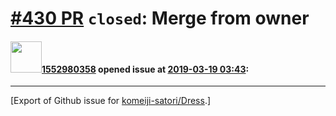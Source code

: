 # [\#430 PR](https://github.com/komeiji-satori/Dress/pull/430) `closed`: Merge from owner

#### <img src="https://avatars.githubusercontent.com/u/36123961?u=7aab30fefb1f21aebc7d3afdcfeaf999ddb507fe&v=4" width="50">[1552980358](https://github.com/1552980358) opened issue at [2019-03-19 03:43](https://github.com/komeiji-satori/Dress/pull/430):






-------------------------------------------------------------------------------



[Export of Github issue for [komeiji-satori/Dress](https://github.com/komeiji-satori/Dress).]
